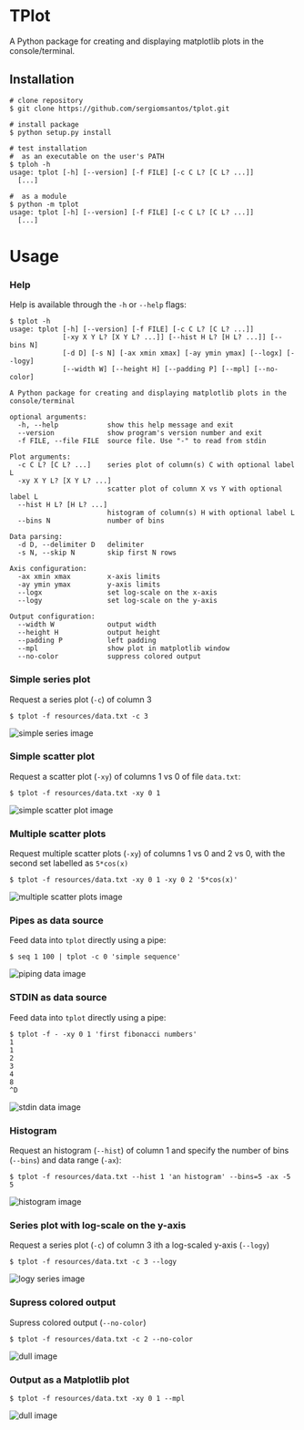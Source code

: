 # TPlot

A Python package for creating and displaying matplotlib plots in the console/terminal.

## Installation

```console
# clone repository
$ git clone https://github.com/sergiomsantos/tplot.git

# install package
$ python setup.py install

# test installation
#  as an executable on the user's PATH
$ tploh -h
usage: tplot [-h] [--version] [-f FILE] [-c C L? [C L? ...]]
  [...]
  
#  as a module
$ python -m tplot
usage: tplot [-h] [--version] [-f FILE] [-c C L? [C L? ...]]
  [...]

```


# Usage

### Help

Help is available through the `-h` or `--help` flags:

```console
$ tplot -h
usage: tplot [-h] [--version] [-f FILE] [-c C L? [C L? ...]]
             [-xy X Y L? [X Y L? ...]] [--hist H L? [H L? ...]] [--bins N]
             [-d D] [-s N] [-ax xmin xmax] [-ay ymin ymax] [--logx] [--logy]
             [--width W] [--height H] [--padding P] [--mpl] [--no-color]

A Python package for creating and displaying matplotlib plots in the
console/terminal

optional arguments:
  -h, --help            show this help message and exit
  --version             show program's version number and exit
  -f FILE, --file FILE  source file. Use "-" to read from stdin

Plot arguments:
  -c C L? [C L? ...]    series plot of column(s) C with optional label L
  -xy X Y L? [X Y L? ...]
                        scatter plot of column X vs Y with optional label L
  --hist H L? [H L? ...]
                        histogram of column(s) H with optional label L
  --bins N              number of bins

Data parsing:
  -d D, --delimiter D   delimiter
  -s N, --skip N        skip first N rows

Axis configuration:
  -ax xmin xmax         x-axis limits
  -ay ymin ymax         y-axis limits
  --logx                set log-scale on the x-axis
  --logy                set log-scale on the y-axis

Output configuration:
  --width W             output width
  --height H            output height
  --padding P           left padding
  --mpl                 show plot in matplotlib window
  --no-color            suppress colored output
```

### Simple series plot

Request a series plot (`-c`) of column 3

```console
$ tplot -f resources/data.txt -c 3
```

![simple series image](resources/images/example6.png)

### Simple scatter plot

Request a scatter plot (`-xy`) of columns 1 vs 0 of file `data.txt`:

```console
$ tplot -f resources/data.txt -xy 0 1
```

![simple scatter plot image](resources/images/example1.png)

### Multiple scatter plots

Request multiple scatter plots (`-xy`) of columns 1 vs 0 and 2 vs 0,
with the second set labelled as `5*cos(x)`

```console
$ tplot -f resources/data.txt -xy 0 1 -xy 0 2 '5*cos(x)'
```

![multiple scatter plots image](resources/images/example2.png)

### Pipes as data source

Feed data into `tplot` directly using a pipe:

```console
$ seq 1 100 | tplot -c 0 'simple sequence'
```

![piping data image](resources/images/example3.png)

### STDIN as data source

Feed data into `tplot` directly using a pipe:

```console
$ tplot -f - -xy 0 1 'first fibonacci numbers'
1
1
2
3
4
8
^D
```

![stdin data image](resources/images/example4.png)

### Histogram

Request an histogram (`--hist`) of column 1 and specify the
number of bins (`--bins`) and data range (`-ax`):

```console
$ tplot -f resources/data.txt --hist 1 'an histogram' --bins=5 -ax -5 5
```

![histogram image](resources/images/example5.png)

### Series plot with log-scale on the y-axis

Request a series plot (`-c`) of column 3 ith a log-scaled y-axis (`--logy`)

```console
$ tplot -f resources/data.txt -c 3 --logy
```

![logy series image](resources/images/example7.png)

### Supress colored output

Supress colored output (`--no-color`)

```console
$ tplot -f resources/data.txt -c 2 --no-color
```

![dull image](resources/images/example8.png)

### Output as a Matplotlib plot

```console
$ tplot -f resources/data.txt -xy 0 1 --mpl
```

![dull image](resources/images/example9.png)